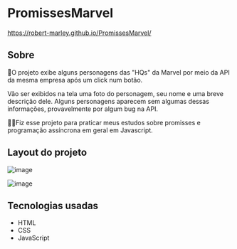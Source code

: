 # PromissesMarvel

https://robert-marley.github.io/PromissesMarvel/

## Sobre
🦸‍O projeto exibe alguns personagens das "HQs" da Marvel por meio da API da mesma empresa após um click num botão.

Vão ser exibidos na tela uma foto do personagem, seu nome e uma breve descrição dele. Alguns personagens aparecem sem algumas dessas informações, provavelmente por algum bug na API.

👨‍💻Fiz esse projeto para praticar meus estudos sobre promisses e programação assíncrona em geral em Javascript.

## Layout do projeto
![image](https://user-images.githubusercontent.com/85034379/172493459-482f3d3c-a3c4-4e40-9198-e196e19fa858.png)


![image](https://user-images.githubusercontent.com/85034379/172493370-16ed01d0-83fd-48e2-9238-b1297ed42171.png)

## Tecnologias usadas

* HTML
* CSS
* JavaScript

